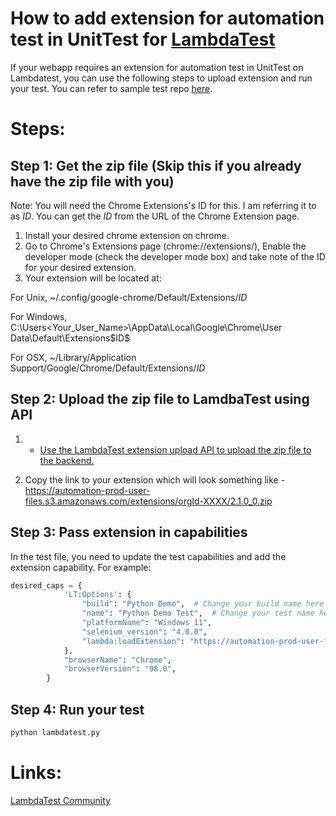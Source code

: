 # How to add extension for automation test in UnitTest for [LambdaTest](https://www.lambdatest.com/?utm_source=github&utm_medium=repo&utm_campaign=UnitTest-add-extension)

If your webapp requires an extension for automation test in UnitTest on Lambdatest, you can use the following steps to upload extension and run your test. You can refer to sample test repo [here](https://github.com/LambdaTest/Python-UnitTest-Selenium).

# Steps:

## Step 1: Get the zip file (Skip this if you already have the zip file with you)

Note: You will need the Chrome Extensions's ID for this. I am referring it to as $ID$. You can get the $ID$ from the URL of the Chrome Extension page.
1. Install your desired chrome extension on chrome.
2. Go to Chrome's Extensions page (chrome://extensions/), Enable the developer mode (check the developer mode box) and take note of the ID for your desired extension.
3. Your extension will be located at:

For Unix, ~/.config/google-chrome/Default/Extensions/$ID$

For Windows, C:\Users\<Your_User_Name>\AppData\Local\Google\Chrome\User Data\Default\Extensions\$ID$

For OSX, ~/Library/Application Support/Google/Chrome/Default/Extensions/$ID$

## Step 2: Upload the zip file to LamdbaTest using API

1. * [Use the LambdaTest extension upload API to upload the zip file to the backend.](https://www.lambdatest.com/support/api-doc/#/extensions/UploadExtensions)

2. Copy the link to your extension which will look something like - https://automation-prod-user-files.s3.amazonaws.com/extensions/orgId-XXXX/2.1.0_0.zip

## Step 3: Pass extension in capabilities

In the test file, you need to update the test capabilities and add the extension capability. For example:

```python
desired_caps = {
            'LT:Options': {
                "build": "Python Demo",  # Change your build name here
                "name": "Python Demo Test",  # Change your test name here
                "platformName": "Windows 11",
                "selenium_version": "4.0.0",
                "lambda:loadExtension": "https://automation-prod-user-files.s3.amazonaws.com/extensions/orgId-XXXX/2.1.0_0.zip"
            },
            "browserName": "Chrome",
            "browserVersion": "98.0",
        }

```

## Step 4: Run your test

```bash
python lambdatest.py
```


# Links:

[LambdaTest Community](http://community.lambdatest.com/)

